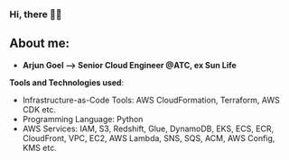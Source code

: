 ### Hi, there 🤷‍♀️


## About me: 

- **Arjun Goel --> Senior Cloud Engineer @ATC, ex Sun Life**


**Tools and Technologies used**:
- Infrastructure-as-Code Tools: AWS CloudFormation, Terraform, AWS CDK etc.
- Programming Language: Python
- AWS Services: IAM, S3, Redshift, Glue, DynamoDB, EKS, ECS, ECR, CloudFront, VPC, EC2, AWS Lambda, SNS, SQS, ACM, AWS Config, KMS etc.